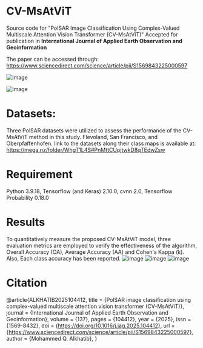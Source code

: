 # CV-MsAtViT
Source code for "PolSAR Image Classification Using Complex-Valued Multiscale Attention Vision Transformer (CV-MsAtViT)" Accepted for publication in **International Journal of Applied Earth Observation and Geoinformation**

The paper can be accessed through:
https://www.sciencedirect.com/science/article/pii/S1569843225000597

![image](https://github.com/user-attachments/assets/4566cc35-294c-4e9f-a0b3-8bc645a538a0)

![image](https://github.com/user-attachments/assets/44c30c1c-62b7-4cd4-ad39-b2eb1bc096c0)

# Datasets:
Three PolSAR datasets were utilized to assess the performance of the CV-MsAtViT method in this study. Flevoland, San Francisco, and Oberpfaffenhofen.
link to the datasets along their class maps is available at:
https://mega.nz/folder/WhgT1L4S#PnMttCUpjtwkD8qTEdwZsw

# Requirement
Python 3.9.18, Tensorflow (and Keras) 2.10.0, cvnn 2.0, Tensorflow Probability 0.18.0

# Results
To quantitatively measure the proposed CV-MsAtViT model, three evaluation metrics are employed to verify the effectiveness of the algorithm, Overall Accuracy (OA), Average Accuracy (AA) and Cohen's Kappa (k). Also, Each class accuracy has been reported.
![image](https://github.com/user-attachments/assets/d6a66081-9277-4d52-b1d9-edef812f9b59)
![image](https://github.com/user-attachments/assets/831df4be-b532-4fd7-9a26-0c3edc6e963a)
![image](https://github.com/user-attachments/assets/78321e6e-4f29-4121-914a-c0503bdf281f)

# Citation
@article{ALKHATIB2025104412,
title = {PolSAR image classification using complex-valued multiscale attention vision transformer (CV-MsAtViT)},
journal = {International Journal of Applied Earth Observation and Geoinformation},
volume = {137},
pages = {104412},
year = {2025},
issn = {1569-8432},
doi = {https://doi.org/10.1016/j.jag.2025.104412},
url = {https://www.sciencedirect.com/science/article/pii/S1569843225000597},
author = {Mohammed Q. Alkhatib},
}
